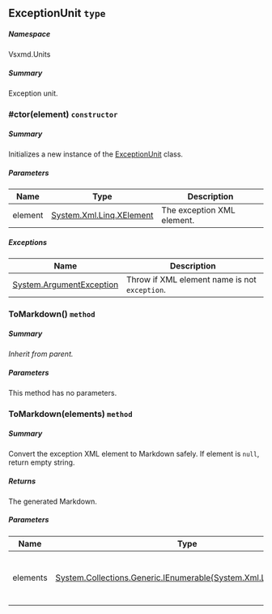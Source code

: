<a name='T-Vsxmd-Units-ExceptionUnit'></a>
## ExceptionUnit `type`

##### Namespace

Vsxmd.Units

##### Summary

Exception unit.

<a name='M-Vsxmd-Units-ExceptionUnit-#ctor-System-Xml-Linq-XElement-'></a>
### #ctor(element) `constructor`

##### Summary

Initializes a new instance of the [ExceptionUnit](/Vsxmd-Units/Vsxmd-Units-ExceptionUnit.md/#T-Vsxmd-Units-ExceptionUnit) class.

##### Parameters

| Name | Type | Description |
| ---- | ---- | ----------- |
| element | [System.Xml.Linq.XElement](http://msdn.microsoft.com/query/dev14.query?appId=Dev14IDEF1&l=EN-US&k=k:System.Xml.Linq.XElement) | The exception XML element. |

##### Exceptions

| Name | Description |
| ---- | ----------- |
| [System.ArgumentException](http://msdn.microsoft.com/query/dev14.query?appId=Dev14IDEF1&l=EN-US&k=k:System.ArgumentException) | Throw if XML element name is not `exception`. |

<a name='M-Vsxmd-Units-ExceptionUnit-ToMarkdown'></a>
### ToMarkdown() `method`

##### Summary

*Inherit from parent.*

##### Parameters

This method has no parameters.

<a name='M-Vsxmd-Units-ExceptionUnit-ToMarkdown-System-Collections-Generic-IEnumerable{System-Xml-Linq-XElement}-'></a>
### ToMarkdown(elements) `method`

##### Summary

Convert the exception XML element to Markdown safely.
If element is `null`, return empty string.

##### Returns

The generated Markdown.

##### Parameters

| Name | Type | Description |
| ---- | ---- | ----------- |
| elements | [System.Collections.Generic.IEnumerable{System.Xml.Linq.XElement}](http://msdn.microsoft.com/query/dev14.query?appId=Dev14IDEF1&l=EN-US&k=k:System.Collections.Generic.IEnumerable) | The exception XML element list. |

